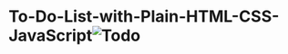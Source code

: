 # To-Do-List-with-Plain-HTML-CSS-JavaScript![Todo](https://user-images.githubusercontent.com/100026612/201523233-229606a6-ad40-4f34-9b7d-a9ce3f250512.PNG)

